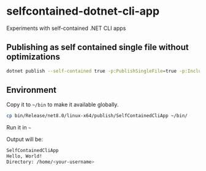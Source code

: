 # selfcontained-dotnet-cli-app
Experiments with self-contained .NET CLI apps

## Publishing as self contained single file without optimizations

```bash
dotnet publish --self-contained true -p:PublishSingleFile=true -p:IncludeNativeLibrariesForSelfExtract=true
```

## Environment

Copy it to `~/bin` to make it available globally.

```bash
cp bin/Release/net8.0/linux-x64/publish/SelfContainedCliApp ~/bin/
```

Run it in `~`

Output will be:

```bash
SelfContainedCliApp
Hello, World!
Directory: /home/<your-username>
```
